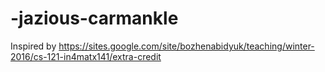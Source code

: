 # -jazious-carmankle
Inspired by https://sites.google.com/site/bozhenabidyuk/teaching/winter-2016/cs-121-in4matx141/extra-credit
